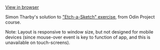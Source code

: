 [View in browser](https://jinjagit.github.io/Etch-a-Sketch/)

Simon Tharby's solution to ["Etch-a-Sketch" exercise](https://www.theodinproject.com/lessons/etch-a-sketch-project), from Odin Project course.

Note: Layout is responsive to window size, but not designed for mobile devices (since mouse-over event is key to function of app, and this is unavailable on touch-screens).
